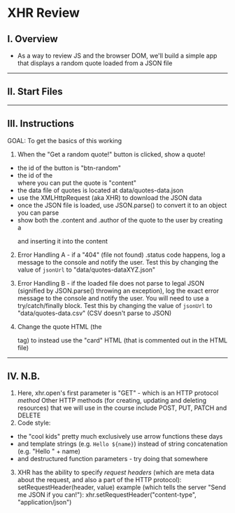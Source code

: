 # XHR Review

## I. Overview

- As a way to review JS and the browser DOM, we'll build a simple app that displays a random quote loaded from a JSON file

---

## II. Start Files

---

## III. Instructions
GOAL: To get the basics of this working
1. When the "Get a random quote!" button is clicked, show a quote!
- the id of the button is "btn-random"
- the id of the <div> where you can put the quote is "content"
- the data file of quotes is located at data/quotes-data.json
- use the XMLHttpRequest (aka XHR) to download the JSON data
- once the JSON file is loaded, use JSON.parse() to convert it to an object you can parse
- show both the .content and .author of the quote to the user by creating a <p></p> and inserting it into the content <div> 

2. Error Handling A - if a "404" (file not found) .status code happens, log a message to the console and notify the user.
Test this by changing the value of `jsonUrl` to "data/quotes-dataXYZ.json"

3. Error Handling B - if the loaded file does not parse to legal JSON (signified by JSON.parse() throwing an exception), log the exact error message to the console and notify the user.
You will need to use a try/catch/finally block.
Test this by changing the value of `jsonUrl` to "data/quotes-data.csv" (CSV doesn't parse to JSON)

4. Change the quote HTML (the <p> tag) to instead use the "card" HTML (that is commented out in the HTML file)

---

## IV. N.B.

1. Here, xhr.open's first parameter is "GET" - which is an HTTP protocol *method*
Other HTTP methods (for creating, updating and deleting resources) that we will use in the course include POST, PUT, PATCH and DELETE
2. Code style:
- the "cool kids" pretty much exclusively use arrow functions these days
- and template strings  (e.g. `Hello ${name}`) instead of string concatenation (e.g. "Hello " + name)
- and destructured function parameters - try doing that somewhere
3. XHR has the ability to specify *request headers* (which are meta data about the request, and also a part of the HTTP protocol):
setRequestHeader(header, value)
example (which tells the server "Send me JSON if you can!"): xhr.setRequestHeader("content-type", "application/json")

